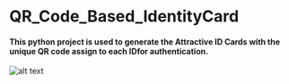 # QR_Code_Based_IdentityCard


#### This python project is used to generate the Attractive ID Cards with the unique QR code assign to each IDfor authentication.

![alt text](https://github.com/utkarshyadav46/QR_Code_Based_IdentityCard/blob/master/ALEX.png?raw=true)
